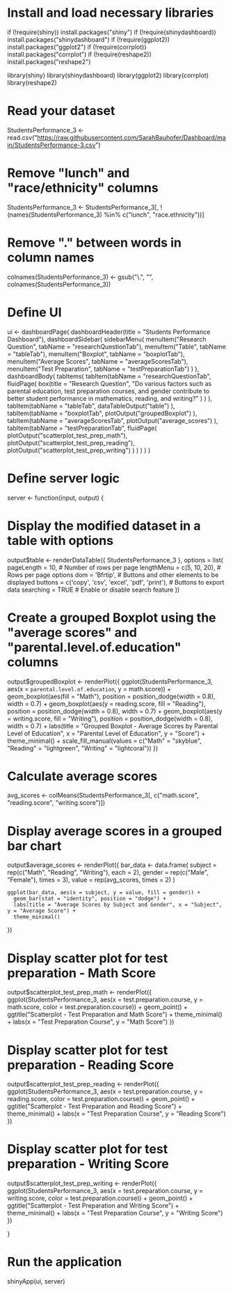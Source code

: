 # Install and load necessary libraries
if (!require(shiny)) install.packages("shiny")
if (!require(shinydashboard)) install.packages("shinydashboard")
if (!require(ggplot2)) install.packages("ggplot2")
if (!require(corrplot)) install.packages("corrplot")
if (!require(reshape2)) install.packages("reshape2")

library(shiny)
library(shinydashboard)
library(ggplot2)
library(corrplot)
library(reshape2)

# Read your dataset
StudentsPerformance_3 <- read.csv("https://raw.githubusercontent.com/SarahBauhofer/Dashboard/main/StudentsPerformance-3.csv")

# Remove "lunch" and "race/ethnicity" columns
StudentsPerformance_3 <- StudentsPerformance_3[, !(names(StudentsPerformance_3) %in% c("lunch", "race.ethnicity"))]

# Remove "." between words in column names
colnames(StudentsPerformance_3) <- gsub("\\.", "", colnames(StudentsPerformance_3))

# Define UI
ui <- dashboardPage(
  dashboardHeader(title = "Students Performance Dashboard"),
  dashboardSidebar(
    sidebarMenu(
      menuItem("Research Question", tabName = "researchQuestionTab"),
      menuItem("Table", tabName = "tableTab"),
      menuItem("Boxplot", tabName = "boxplotTab"),
      menuItem("Average Scores", tabName = "averageScoresTab"),
      menuItem("Test Preparation", tabName = "testPreparationTab")
    )
  ),
  dashboardBody(
    tabItems(
      tabItem(tabName = "researchQuestionTab",
              fluidPage(
                box(title = "Research Question",
                    "Do various factors such as parental education, test preparation courses, and gender contribute to better student performance in mathematics, reading, and writing?"
                )
              )
      ),
      tabItem(tabName = "tableTab",
              dataTableOutput("table")
      ),
      tabItem(tabName = "boxplotTab",
              plotOutput("groupedBoxplot")
      ),
      tabItem(tabName = "averageScoresTab",
              plotOutput("average_scores")
      ),
      tabItem(tabName = "testPreparationTab",
              fluidPage(
                plotOutput("scatterplot_test_prep_math"),
                plotOutput("scatterplot_test_prep_reading"),
                plotOutput("scatterplot_test_prep_writing")
              )
      )
    )
  )
)

# Define server logic
server <- function(input, output) {
  # Display the modified dataset in a table with options
  output$table <- renderDataTable({
    StudentsPerformance_3
  }, options = list(
    pageLength = 10,  # Number of rows per page
    lengthMenu = c(5, 10, 20),  # Rows per page options
    dom = 'Bfrtip',  # Buttons and other elements to be displayed
    buttons = c('copy', 'csv', 'excel', 'pdf', 'print'),  # Buttons to export data
    searching = TRUE  # Enable or disable search feature
  ))
  
  # Create a grouped Boxplot using the "average scores" and "parental.level.of.education" columns
  output$groupedBoxplot <- renderPlot({
    ggplot(StudentsPerformance_3, aes(x = `parental.level.of.education`, y = math.score)) +
      geom_boxplot(aes(fill = "Math"), position = position_dodge(width = 0.8), width = 0.7) +
      geom_boxplot(aes(y = reading.score, fill = "Reading"), position = position_dodge(width = 0.8), width = 0.7) +
      geom_boxplot(aes(y = writing.score, fill = "Writing"), position = position_dodge(width = 0.8), width = 0.7) +
      labs(title = "Grouped Boxplot - Average Scores by Parental Level of Education",
           x = "Parental Level of Education", y = "Score") +
      theme_minimal() +
      scale_fill_manual(values = c("Math" = "skyblue", "Reading" = "lightgreen", "Writing" = "lightcoral"))
  })
  
  # Calculate average scores
  avg_scores <- colMeans(StudentsPerformance_3[, c("math.score", "reading.score", "writing.score")])
  
  # Display average scores in a grouped bar chart
  output$average_scores <- renderPlot({
    bar_data <- data.frame(
      subject = rep(c("Math", "Reading", "Writing"), each = 2),
      gender = rep(c("Male", "Female"), times = 3),
      value = rep(avg_scores, times = 2)
    )
    
    ggplot(bar_data, aes(x = subject, y = value, fill = gender)) +
      geom_bar(stat = "identity", position = "dodge") +
      labs(title = "Average Scores by Subject and Gender", x = "Subject", y = "Average Score") +
      theme_minimal()
  })
  
  
  # Display scatter plot for test preparation - Math Score
  output$scatterplot_test_prep_math <- renderPlot({
    ggplot(StudentsPerformance_3, aes(x = test.preparation.course, y = math.score, color = test.preparation.course)) +
      geom_point() +
      ggtitle("Scatterplot - Test Preparation and Math Score") +
      theme_minimal() +
      labs(x = "Test Preparation Course", y = "Math Score")
  })
  
  # Display scatter plot for test preparation - Reading Score
  output$scatterplot_test_prep_reading <- renderPlot({
    ggplot(StudentsPerformance_3, aes(x = test.preparation.course, y = reading.score, color = test.preparation.course)) +
      geom_point() +
      ggtitle("Scatterplot - Test Preparation and Reading Score") +
      theme_minimal() +
      labs(x = "Test Preparation Course", y = "Reading Score")
  })
  
  # Display scatter plot for test preparation - Writing Score
  output$scatterplot_test_prep_writing <- renderPlot({
    ggplot(StudentsPerformance_3, aes(x = test.preparation.course, y = writing.score, color = test.preparation.course)) +
      geom_point() +
      ggtitle("Scatterplot - Test Preparation and Writing Score") +
      theme_minimal() +
      labs(x = "Test Preparation Course", y = "Writing Score")
  })
  
}

# Run the application
shinyApp(ui, server)
